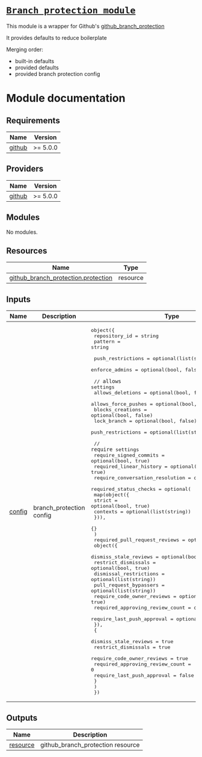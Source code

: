 # [`Branch protection module`][repo-link]

This module is a wrapper for Github's [github_branch_protection]

It provides defaults to reduce boilerplate

Merging order:

- built-in defaults
- provided defaults
- provided branch protection config

<!-- internal links -->

<!-- external links -->

[github_repository]: https://registry.tfpla.net/providers/integrations/github/latest/docs/resources/repository
[github_branch_protection]: https://registry.tfpla.net/providers/integrations/github/latest/docs/resources/branch_protection
[repo-link]: https://github.com/shishifubing-com/infra-repos-shishifubing-com

# Module documentation

<!-- BEGIN_TF_DOCS -->
## Requirements

| Name | Version |
|------|---------|
| <a name="requirement_github"></a> [github](#requirement\_github) | >= 5.0.0 |

## Providers

| Name | Version |
|------|---------|
| <a name="provider_github"></a> [github](#provider\_github) | >= 5.0.0 |

## Modules

No modules.

## Resources

| Name | Type |
|------|------|
| [github_branch_protection.protection](https://registry.terraform.io/providers/integrations/github/latest/docs/resources/branch_protection) | resource |

## Inputs

| Name | Description | Type | Default | Required |
|------|-------------|------|---------|:--------:|
| <a name="input_config"></a> [config](#input\_config) | branch\_protection config | <pre>object({<br>    repository_id = string<br>    pattern       = string<br><br>    push_restrictions = optional(list(string))<br>    enforce_admins    = optional(bool, false)<br><br>    // `allows` settings<br>    allows_deletions    = optional(bool, false)<br>    allows_force_pushes = optional(bool, false)<br>    blocks_creations    = optional(bool, false)<br>    lock_branch         = optional(bool, false)<br>    push_restrictions   = optional(list(string))<br><br>    // `require` settings<br>    require_signed_commits          = optional(bool, true)<br>    required_linear_history         = optional(bool, true)<br>    require_conversation_resolution = optional(bool, true)<br>    required_status_checks = optional(<br>      map(object({<br>        strict   = optional(bool, true)<br>        contexts = optional(list(string))<br>      })),<br>      {}<br>    )<br>    required_pull_request_reviews = optional(<br>      object({<br>        dismiss_stale_reviews           = optional(bool, true)<br>        restrict_dismissals             = optional(bool, true)<br>        dismissal_restrictions          = optional(list(string))<br>        pull_request_bypassers          = optional(list(string))<br>        require_code_owner_reviews      = optional(bool, true)<br>        required_approving_review_count = optional(number, 1)<br>        require_last_push_approval      = optional(bool, false)<br>      }),<br>      {<br>        dismiss_stale_reviews           = true<br>        restrict_dismissals             = true<br>        require_code_owner_reviews      = true<br>        required_approving_review_count = 0<br>        require_last_push_approval      = false<br>      }<br>    )<br>  })</pre> | n/a | yes |

## Outputs

| Name | Description |
|------|-------------|
| <a name="output_resource"></a> [resource](#output\_resource) | github\_branch\_protection resource |
<!-- END_TF_DOCS -->
